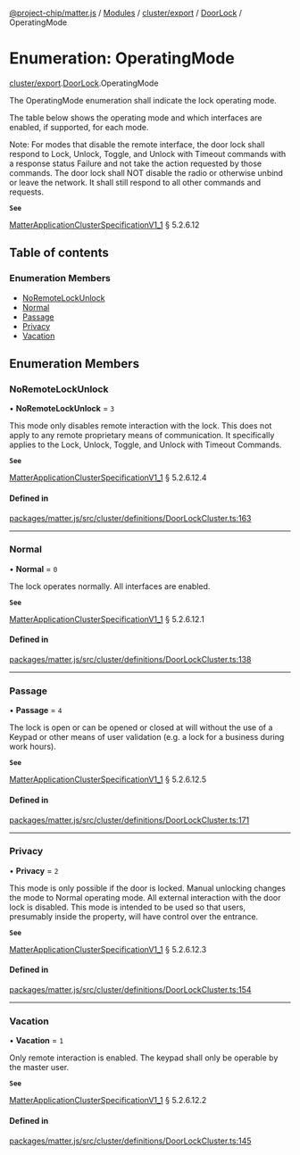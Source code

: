 [@project-chip/matter.js](../README.md) / [Modules](../modules.md) / [cluster/export](../modules/cluster_export.md) / [DoorLock](../modules/cluster_export.DoorLock.md) / OperatingMode

# Enumeration: OperatingMode

[cluster/export](../modules/cluster_export.md).[DoorLock](../modules/cluster_export.DoorLock.md).OperatingMode

The OperatingMode enumeration shall indicate the lock operating mode.

The table below shows the operating mode and which interfaces are enabled, if supported, for each mode.

Note: For modes that disable the remote interface, the door lock shall respond to Lock, Unlock, Toggle, and
Unlock with Timeout commands with a response status Failure and not take the action requested by those commands.
The door lock shall NOT disable the radio or otherwise unbind or leave the network. It shall still respond to
all other commands and requests.

**`See`**

[MatterApplicationClusterSpecificationV1_1](../interfaces/spec_export.MatterApplicationClusterSpecificationV1_1.md) § 5.2.6.12

## Table of contents

### Enumeration Members

- [NoRemoteLockUnlock](cluster_export.DoorLock.OperatingMode.md#noremotelockunlock)
- [Normal](cluster_export.DoorLock.OperatingMode.md#normal)
- [Passage](cluster_export.DoorLock.OperatingMode.md#passage)
- [Privacy](cluster_export.DoorLock.OperatingMode.md#privacy)
- [Vacation](cluster_export.DoorLock.OperatingMode.md#vacation)

## Enumeration Members

### NoRemoteLockUnlock

• **NoRemoteLockUnlock** = ``3``

This mode only disables remote interaction with the lock. This does not apply to any remote proprietary
means of communication. It specifically applies to the Lock, Unlock, Toggle, and Unlock with Timeout
Commands.

**`See`**

[MatterApplicationClusterSpecificationV1_1](../interfaces/spec_export.MatterApplicationClusterSpecificationV1_1.md) § 5.2.6.12.4

#### Defined in

[packages/matter.js/src/cluster/definitions/DoorLockCluster.ts:163](https://github.com/project-chip/matter.js/blob/e87b236f/packages/matter.js/src/cluster/definitions/DoorLockCluster.ts#L163)

___

### Normal

• **Normal** = ``0``

The lock operates normally. All interfaces are enabled.

**`See`**

[MatterApplicationClusterSpecificationV1_1](../interfaces/spec_export.MatterApplicationClusterSpecificationV1_1.md) § 5.2.6.12.1

#### Defined in

[packages/matter.js/src/cluster/definitions/DoorLockCluster.ts:138](https://github.com/project-chip/matter.js/blob/e87b236f/packages/matter.js/src/cluster/definitions/DoorLockCluster.ts#L138)

___

### Passage

• **Passage** = ``4``

The lock is open or can be opened or closed at will without the use of a Keypad or other means of user
validation (e.g. a lock for a business during work hours).

**`See`**

[MatterApplicationClusterSpecificationV1_1](../interfaces/spec_export.MatterApplicationClusterSpecificationV1_1.md) § 5.2.6.12.5

#### Defined in

[packages/matter.js/src/cluster/definitions/DoorLockCluster.ts:171](https://github.com/project-chip/matter.js/blob/e87b236f/packages/matter.js/src/cluster/definitions/DoorLockCluster.ts#L171)

___

### Privacy

• **Privacy** = ``2``

This mode is only possible if the door is locked. Manual unlocking changes the mode to Normal operating
mode. All external interaction with the door lock is disabled. This mode is intended to be used so that
users, presumably inside the property, will have control over the entrance.

**`See`**

[MatterApplicationClusterSpecificationV1_1](../interfaces/spec_export.MatterApplicationClusterSpecificationV1_1.md) § 5.2.6.12.3

#### Defined in

[packages/matter.js/src/cluster/definitions/DoorLockCluster.ts:154](https://github.com/project-chip/matter.js/blob/e87b236f/packages/matter.js/src/cluster/definitions/DoorLockCluster.ts#L154)

___

### Vacation

• **Vacation** = ``1``

Only remote interaction is enabled. The keypad shall only be operable by the master user.

**`See`**

[MatterApplicationClusterSpecificationV1_1](../interfaces/spec_export.MatterApplicationClusterSpecificationV1_1.md) § 5.2.6.12.2

#### Defined in

[packages/matter.js/src/cluster/definitions/DoorLockCluster.ts:145](https://github.com/project-chip/matter.js/blob/e87b236f/packages/matter.js/src/cluster/definitions/DoorLockCluster.ts#L145)
